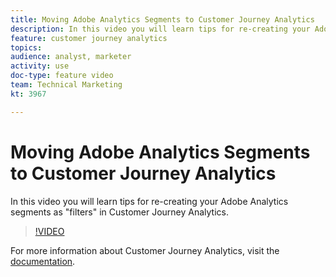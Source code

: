 ```yaml
---
title: Moving Adobe Analytics Segments to Customer Journey Analytics
description: In this video you will learn tips for re-creating your Adobe Analytics segments as "filters" in Customer Journey Analytics.
feature: customer journey analytics
topics: 
audience: analyst, marketer
activity: use
doc-type: feature video
team: Technical Marketing
kt: 3967

---
```


# Moving Adobe Analytics Segments to Customer Journey Analytics

In this video you will learn tips for re-creating your Adobe Analytics segments as "filters" in Customer Journey Analytics.

>[!VIDEO](https://video.tv.adobe.com/v/31982/?quality=12)

For more information about Customer Journey Analytics, visit the [documentation](https://docs.adobe.com/content/help/en/analytics-platform/using/cja-landing.html).
